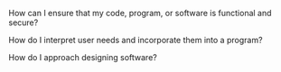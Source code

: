 How can I ensure that my code, program, or software is functional and secure?

How do I interpret user needs and incorporate them into a program?

How do I approach designing software?
